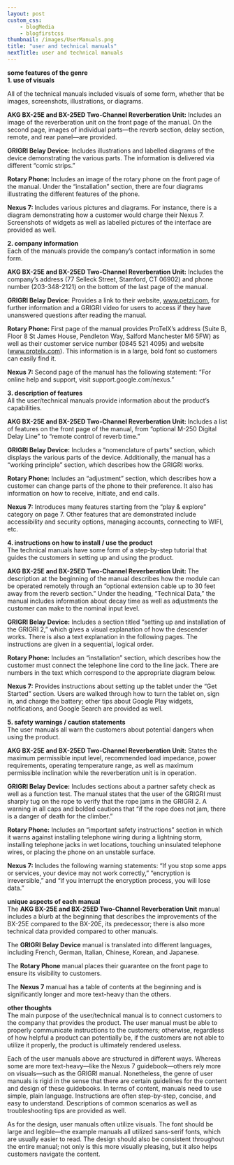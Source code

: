 ```yaml
--- 
layout: post
custom_css: 
    - blogMedia
    - blogfirstcss
thumbnail: /images/UserManuals.png
title: "user and technical manuals"
nextTitle: user and technical manuals
---
```


<div class = "numbers larger"><b>some features of the genre</b></div>

<div class = "extraSpace"></div>

<div class = "numbers"><b>1.	use of visuals</b></div>

All of the technical manuals included visuals of some form, whether that be images, screenshots, illustrations, or diagrams. 

<b>AKG BX-25E and BX-25ED Two-Channel Reverberation Unit:</b> Includes an image of the reverberation unit on the front page of the manual. On the second page, images of individual parts—the reverb section, delay section, remote, and rear panel—are provided. 

<b>GRIGRI Belay Device:</b> Includes illustrations and labelled diagrams of the device demonstrating the various parts. The information is delivered via different “comic strips.”

<b>Rotary Phone: </b>Includes an image of the rotary phone on the front page of the manual. Under the “installation” section, there are four diagrams illustrating the different features of the phone. 

<b>Nexus 7: </b>Includes various pictures and diagrams. For instance, there is a diagram demonstrating how a customer would charge their Nexus 7. Screenshots of widgets as well as labelled pictures of the interface are provided as well. 

<div class = "extraSpace"></div>

<div class = "numbers"><b>2.	company information</b></div>
Each of the manuals provide the company’s contact information in some form. 

<b>AKG BX-25E and BX-25ED Two-Channel Reverberation Unit:</b> Includes the company’s address (77 Selleck Street, Stamford, CT 06902) and phone number (203-348-2121) on the bottom of the last page of the manual.

<b>GRIGRI Belay Device:</b> Provides a link to their website, www.petzi.com, for further information and a GRIGRI video for users to access if they have unanswered questions after reading the manual. 

<b>Rotary Phone: </b>First page of the manual provides ProTelX’s address (Suite B, Floor 8 St James House, Pendleton Way, Salford Manchester M6 5FW) as well as their customer service number (0845 521 4095) and website (www.protelx.com). This information is in a large, bold font so customers can easily find it.

<b>Nexus 7:</b> Second page of the manual has the following statement: “For online help and support, visit support.google.com/nexus.”
 
<div class = "extraSpace"></div>

<div class = "numbers"><b>3.	description of features</b></div>
All the user/technical manuals provide information about the product’s capabilities. 

<b>AKG BX-25E and BX-25ED Two-Channel Reverberation Unit: </b>Includes a list of features on the front page of the manual, from “optional M-250 Digital Delay Line” to “remote control of reverb time.” 

<b>GRIGRI Belay Device:</b> Includes a “nomenclature of parts” section, which displays the various parts of the device. Additionally, the manual has a “working principle” section, which describes how the GRIGRI works. 

<b>Rotary Phone:</b> Includes an “adjustment” section, which describes how a customer can change parts of the phone to their preference. It also has information on how to receive, initiate, and end calls. 

<b>Nexus 7:</b> Introduces many features starting from the “play & explore” category on page 7. Other features that are demonstrated include accessibility and security options, managing accounts, connecting to WIFI, etc.

<div class = "extraSpace"></div>

<div class = "numbers"><b>4.	instructions on how to install / use the product</b></div>
The technical manuals have some form of a step-by-step tutorial that guides the customers in setting up and using the product. 

<b>AKG BX-25E and BX-25ED Two-Channel Reverberation Unit: </b>The description at the beginning of the manual describes how the module can be operated remotely through an “optional extension cable up to 30 feet away from the reverb section.” Under the heading, “Technical Data,” the manual includes information about decay time as well as adjustments the customer can make to the nominal input level.  

<b>GRIGRI Belay Device:</b> Includes a section titled “setting up and installation of the GRIGRI 2,” which gives a visual explanation of how the descender works. There is also a text explanation in the following pages. The instructions are given in a sequential, logical order. 

<b>Rotary Phone:</b> Includes an “installation” section, which describes how the customer must connect the telephone line cord to the line jack. There are numbers in the text which correspond to the appropriate diagram below. 

<b>Nexus 7:</b> Provides instructions about setting up the tablet under the “Get Started” section. Users are walked through how to turn the tablet on, sign in, and charge the battery; other tips about Google Play widgets, notifications, and Google Search are provided as well. 

<div class = "extraSpace"></div>

<div class = "numbers"><b>5.	safety warnings / caution statements</b></div>
The user manuals all warn the customers about potential dangers when using the product. 

<b>AKG BX-25E and BX-25ED Two-Channel Reverberation Unit:</b> States the maximum permissible input level, recommended load impedance, power requirements, operating temperature range, as well as maximum permissible inclination while the reverberation unit is in operation. 

<b>GRIGRI Belay Device:</b> Includes sections about a partner safety check as well as a function test. The manual states that the user of the GRIGRI must sharply tug on the rope to verify that the rope jams in the GRIGRI 2. A warning in all caps and bolded cautions that “if the rope does not jam, there is a danger of death for the climber.”

<b>Rotary Phone:</b> Includes an “important safety instructions” section in which it warns against installing telephone wiring during a lightning storm, installing telephone jacks in wet locations, touching uninsulated telephone wires, or placing the phone on an unstable surface. 

<b>Nexus 7: </b>Includes the following warning statements: “If you stop some apps or services, your device may not work correctly,” “encryption is irreversible,” and “if you interrupt the encryption process, you will lose data.”

<div class = "extraSpace"></div>

<div class = "numbers"><b>unique aspects of each manual</b></div>
The <b>AKG BX-25E and BX-25ED Two-Channel Reverberation Unit</b> manual includes a blurb at the beginning that describes the improvements of the BX-25E compared to the BX-20E, its predecessor; there is also more technical data provided compared to other manuals. 

The <b>GRIGRI Belay Device</b> manual is translated into different languages, including French, German, Italian, Chinese, Korean, and Japanese. 

The <b>Rotary Phone</b> manual places their guarantee on the front page to ensure its visibility to customers.

The <b>Nexus 7</b> manual has a table of contents at the beginning and is significantly longer and more text-heavy than the others. 

<div class = "extraSpace"></div>

<div class = "numbers"><b>other thoughts</b></div>
The main purpose of the user/technical manual is to connect customers to the company that provides the product. The user manual must be able to properly communicate instructions to the customers; otherwise, regardless of how helpful a product can potentially be, if the customers are not able to utilize it properly, the product is ultimately rendered useless.

Each of the user manuals above are structured in different ways. Whereas some are more text-heavy—like the Nexus 7 guidebook—others rely more on visuals—such as the GRIGRI manual. Nonetheless, the genre of user manuals is rigid in the sense that there are certain guidelines for the content and design of these guidebooks. In terms of content, manuals need to use simple, plain language. Instructions are often step-by-step, concise, and easy to understand. Descriptions of common scenarios as well as troubleshooting tips are provided as well. 

As for the design, user manuals often utilize visuals. The font should be large and legible—the example manuals all utilized sans-serif fonts, which are usually easier to read. The design should also be consistent throughout the entire manual; not only is this more visually pleasing, but it also helps customers navigate the content. 


